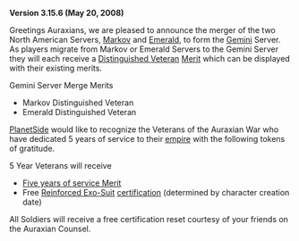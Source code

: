 **Version 3.15.6 (May 20, 2008)**

Greetings Auraxians, we are pleased to announce the merger of the two North
American Servers, [Markov](../etc/Markov.md) and [Emerald](../etc/Emerald.md),
to form the [Gemini](../etc/Gemini.md) Server. As players migrate from Markov or
Emerald Servers to the Gemini Server they will each receive a
[Distinguished Veteran](../merits/Distinguished_Veteran.md)
[Merit](../merits/Merit_Commendations.md) which can be displayed with their
existing merits.

Gemini Server Merge Merits

- Markov Distinguished Veteran
- Emerald Distinguished Veteran

[PlanetSide](../etc/PlanetSide.md) would like to recognize the Veterans of the
Auraxian War who have dedicated 5 years of service to their
[empire](../terminology/Empire.md) with the following tokens of gratitude.

5 Year Veterans will receive

- [Five years of service Merit](../merits/Term_of_Service.md)
- Free [Reinforced Exo-Suit](../armor/Reinforced_Exo-Suit.md)
  [certification](../certifications/Certification.md) (determined by character
  creation date)

All Soldiers will receive a free certification reset courtesy of your friends on
the Auraxian Counsel.
